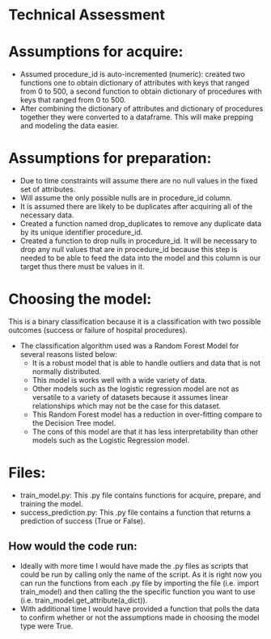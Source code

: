 # Technical Assessment


# Assumptions for acquire:
- Assumed procedure_id is auto-incremented (numeric): created two functions one to obtain dictionary of attributes with keys that ranged from 0 to 500, a second function to obtain dictionary of procedures with keys that ranged from 0 to 500.
- After combining the dictionary of attributes and dictionary of procedures together they were converted to a dataframe. This will make prepping and modeling the data easier.

# Assumptions for preparation:
- Due to time constraints will assume there are no null values in the fixed set of attributes.
- Will assume the only possible nulls are in procedure_id column.
- It is assumed there are likely to be duplicates after acquiring all of the necessary data.
- Created a function named drop_duplicates to remove any duplicate data by its unique identifier procedure_id.
- Created a function to drop nulls in procedure_id. It will be necessary to drop any null values that are in procedure_id because this step is needed to be able to feed the data into the model and this column is our target thus there must be values in it.


# Choosing the model:
This is a binary classification because it is a classification with two possible outcomes (success or failure of hospital procedures).
- The classification algorithm used was a Random Forest Model for several reasons listed below: 
     - It is a robust model that is able to handle outliers and data that is not normally distributed.
     - This model is works well with a wide variety of data.
     - Other models such as the logistic regression model are not as versatile to a variety of datasets because it assumes linear relationships which may not be the case for this dataset.
     - This Random Forest model has a reduction in over-fitting compare to the Decision Tree model.
     - The cons of this model are that it has less interpretability than other models such as the Logistic Regression model.


# Files:
- train_model.py: This .py file contains functions for acquire, prepare, and training the model.
- success_prediction.py: This .py file contains a function that returns a prediction of success (True or False).

## How would the code run:
- Ideally with more time I would have made the .py files as scripts that could be run by calling only the name of the script. As it is right now you can run the functions from each .py file by importing the file (i.e. import train_model) and then calling the the specific function you want to use (i.e. train_model.get_attribute(a_dict)).
- With additional time I would have provided a function that polls the data to confirm whether or not the assumptions made in choosing the model type were True.

    